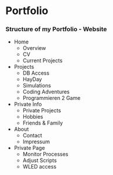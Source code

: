 # Portfolio

### Structure of my Portfolio - Website

 - Home
    - Overview
    - CV
    - Current Projects
 - Projects
   - DB Access
   - HayDay
   - Simulations
   - Coding Adventures
   - Programmieren 2 Game
 - Private Info
   - Private Projects
   - Hobbies
   - Friends & Family
 - About
   - Contact
   - Impressum
 - Private Page
    - Monitor Processes
    - Adjust Scripts
    - WLED access
